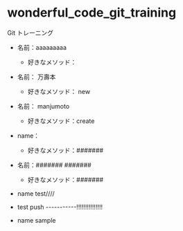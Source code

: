# wonderful_code_git_training
Git トレーニング

* 名前：aaaaaaaaa
  * 好きなメソッド：

* 名前： 万壽本
  * 好きなメソッド： new

* 名前： manjumoto
  * 好きなメソッド：create

* name：
  * 好きなメソッド：#######

* 名前：####### #######
  * 好きなメソッド：#######

* name test////
 * test push -----------!!!!!!!!!!!!!!!

* name sample
